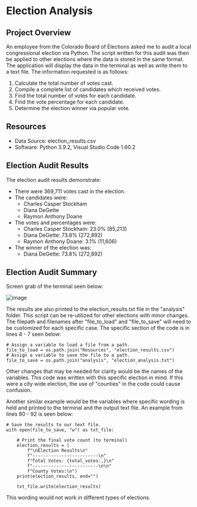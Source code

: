 # Election Analysis

## Project Overview
An employee from the Colorado Board of Elections asked me to audit a local congressional election via Python. The script written for this audit was then be applied to other elections where the data is stored in the same format. The application will display the data in the terminal as well as write them to a text file. The information requested is as follows:

1. Calculate the total number of votes cast. 
2. Compile a complete list of candidates which received votes.
3. Find the total number of votes for each candidate.
4. Find the vote percentage for each candidate.
5. Determine the election winner via popular vote.

## Resources
- Data Source: election_results.csv
- Software: Python 3.9.2, Visual Studio Code 1.60.2 

## Election Audit Results
The election audit results demonstrate:

- There were 369,711 votes cast in the election.
- The candidates were:
  - Charles Casper Stockham
  - Diana DeGette
  - Raymon Anthony Doane
- The votes and percentages were:
    - Charles Casper Stockham: 23.0% (85,213)
    - Diana DeGette: 73.8% (272,892)
    - Raymon Anthony Doane: 3.1% (11,606)
- The winner of the election was:
  - Diana DeGette: 73.8% (272,892)

## Election Audit Summary

Screen grab of the terminal seen below:

![image](https://user-images.githubusercontent.com/87042597/134835370-a6091a71-8eb1-4dac-aff3-40aa6aa40408.png)

The results are also printed to the election_results.txt file in the "analysis" folder. This script can be re-utilized for other elections with minor changes. The filepath and filenames after "file_to_load" and "file_to_save" will need to be customized for each specific case. The specific section of the code is in lines 4 - 7 seen below:

```
# Assign a variable to load a file from a path.
file_to_load = os.path.join("Resources", "election_results.csv")
# Assign a variable to save the file to a path.
file_to_save = os.path.join("analysis", "election_analysis.txt")
```

Other changes that may be needed for clarity would be the names of the variables. This code was written with this specific election in mind. If this were a city wide election, the use of "counties" in the code could cause confusion. 

Another similar example would be the variables where specific wording is held and printed to the terminal and the output text file. An example from lines 80 - 92 is seen below:

```
# Save the results to our text file.
with open(file_to_save, "w") as txt_file:

    # Print the final vote count (to terminal)
    election_results = (
        f"\nElection Results\n"
        f"-------------------------\n"
        f"Total Votes: {total_votes:,}\n"
        f"-------------------------\n\n"
        f"County Votes:\n")
    print(election_results, end="")

    txt_file.write(election_results)
  ```
  
 This wording would not work in different types of elections.
